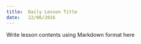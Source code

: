 ```yaml
---
title:  Daily Lesson Title
date:   22/06/2016
---
```


Write lesson contents using Markdown format here